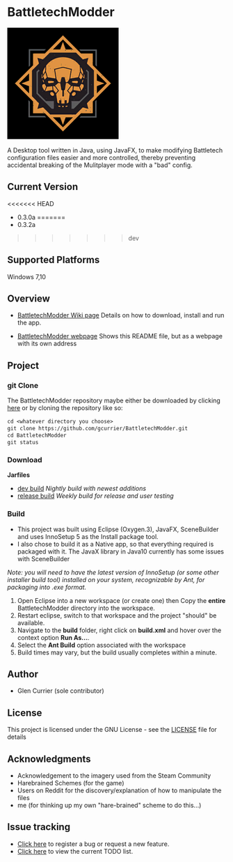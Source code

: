 # BattletechModder
![logo](https://github.com/gcurrier/BattletechModder/blob/master/resources/Battletech-Mercs-Logo.png)


A Desktop tool written in Java, using JavaFX, to make modifying Battletech configuration files easier and more controlled, thereby preventing accidental breaking of the Mulitplayer mode with a "bad" config.

## Current Version
<<<<<<< HEAD
- 0.3.0a
=======
- 0.3.2a
>>>>>>> dev

## Supported Platforms

Windows 7,10 

## Overview
- [BattletechModder Wiki page](https://github.com/gcurrier/BattletechModder/wiki)
    Details on how to download, install and run the app.

- [BattletechModder webpage](https://gcurrier.github.io/BattletechModder/)
    Shows this README file, but as a webpage with its own address

## Project

### git Clone

The BattletechModder repository maybe either be downloaded by clicking [here](https://github.com/gcurrier/BattletechModder/archive/master.zip) or by cloning the repository like so:
```
cd <whatever directory you choose>
git clone https://github.com/gcurrier/BattletechModder.git
cd BattletechModder
git status
```

### Download
**Jarfiles**
- [dev build](https://github.com/gcurrier/BattletechModder/raw/dev/build/dist/BattletechModder.jar) _Nightly build with newest additions_
- [release build](https://github.com/gcurrier/BattletechModder/raw/master/build/dist/BattletechModder.jar) _Weekly build for release and user testing_

### Build

- This project was built using Eclipse (Oxygen.3), JavaFX, SceneBuilder and uses InnoSetup 5 as the Install package tool. 
- I also chose to build it as a Native app, so that everything required is packaged with it.
    The JavaX library in Java10 currently has some issues with SceneBuilder
    
_Note: you will need to have the latest version of InnoSetup (or some other installer build tool) installed on your system, recognizable by Ant, for packaging into .exe format._
1. Open Eclipse into a new workspace (or create one) then Copy the __entire__ BattletechModder directory into the workspace.
2. Restart eclipse, switch to that workspace and the project "should" be available.
3. Navigate to the **build** folder, right click on **build.xml** and hover over the context option **Run As...**.
4. Select the **Ant Build** option associated with the workspace
5. Build times may vary, but the build usually completes within a minute.

## Author

- Glen Currier (sole contributor)

## License

This project is licensed under the GNU License - see the [LICENSE](LICENSE) file for details

## Acknowledgments

* Acknowledgement to the imagery used from the Steam Community
* Harebrained Schemes (for the game)
* Users on Reddit for the discovery/explanation of how to manipulate the files
* me (for thinking up my own "hare-brained" scheme to do this...)

## Issue tracking
- [Click here](https://github.com/gcurrier/BattletechModder/issues/new/choose) to register a bug or request a new feature.
- [Click here](https://github.com/gcurrier/BattletechModder/projects/1) to view the current TODO list.

